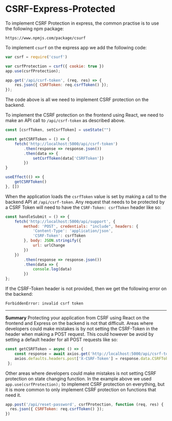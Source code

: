# CSRF-Express-Protected
To implement CSRF Protection in express, the common practise is to use the following npm package:
```
https://www.npmjs.com/package/csurf
```

To implement `csurf` on the express app we add the following code:
```js
var csrf = require('csurf')

var csrfProtection = csrf({ cookie: true })
app.use(csrfProtection);

app.get('/api/csrf-token', (req, res) => {
    res.json({ CSRFToken: req.csrfToken() });
});
```

The code above is all we need to implement CSRF protection on the backend.

To implement the CSRF protection on the frontend using React, we need to make an API call to `/api/csrf-token` as described above.
```jsx
const [csrfToken, setCsrfToken] = useState("")

const getCSRFToken = () => {
	fetch('http://localhost:5000/api/csrf-token')
		.then(response => response.json())
		.then(data => {
			setCsrfToken(data['CSRFToken'])
		})
}

useEffect(() => {
	getCSRFToken()
}, [])
```

When the application loads the `csrfToken` value is set by making a call to the backend API at `/api/csrf-token`. Any request that needs to be protected by a CSRF Token will need to have the `CSRF-Token: csrfToken` header like so:
```jsx
const handleSubmit = () => {
	fetch('http://localhost:5000/api/support', {
		method: 'POST', credentials: "include", headers: {
			'Content-Type': 'application/json',
			'CSRF-Token': csrfToken
		}, body: JSON.stringify({
			url: urlChange
		})
	})
		.then(response => response.json())
		.then(data => {
			console.log(data)
		})
};
```

If the CSRF-Token header is not provided, then we get the following error on the backend:
```
ForbiddenError: invalid csrf token
```

---

**Summary**
Protecting your application from CSRF using React on the frontend and Express on the backend is not that difficult. Areas where developers could make mistakes is by not setting the CSRF-Token in the header when making a POST request. This could however be avoid by setting a default header for all POST requests like so:
```jsx
const getCSRFToken = async () => {
    const response = await axios.get('http://localhost:5000/api/csrf-token');
    axios.defaults.headers.post['X-CSRF-Token'] = response.data.CSRFToken;
 };
```

Other areas where developers could make mistakes is not setting CSRF protection on state changing function. In the example above we used `app.use(csrfProtection);` to implement CSRF protection on everything, but it is more common to only implement CSRF protection on functions that need it.
```js
app.post('/api/reset-password', csrfProtection, function (req, res) {
  res.json({ CSRFToken: req.csrfToken() });
})
```
